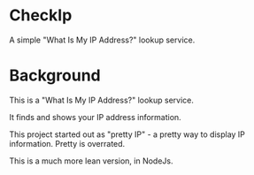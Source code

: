 # CheckIp

A simple "What Is My IP Address?" lookup service.

# Background

This is a "What Is My IP Address?" lookup service.

It finds and shows your IP address information.

This project started out as "pretty IP" - a pretty way to display IP information. Pretty is overrated.

This is a much more lean version, in NodeJs.

